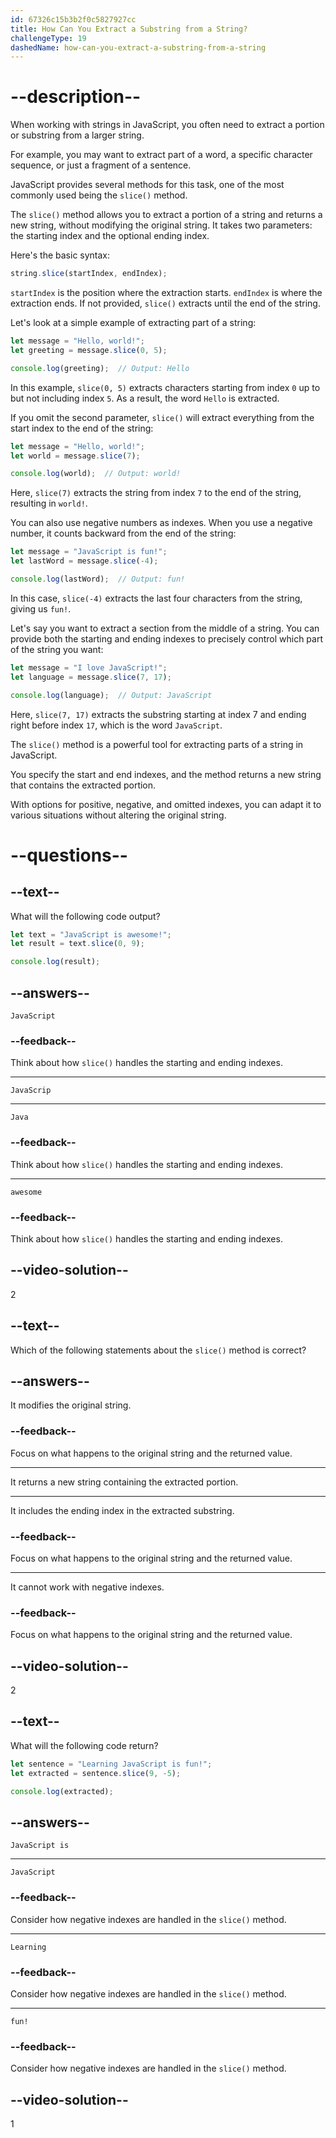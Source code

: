 ```yaml
---
id: 67326c15b3b2f0c5827927cc
title: How Can You Extract a Substring from a String?
challengeType: 19
dashedName: how-can-you-extract-a-substring-from-a-string
---
```


# --description--

When working with strings in JavaScript, you often need to extract a portion or substring from a larger string.

For example, you may want to extract part of a word, a specific character sequence, or just a fragment of a sentence.

JavaScript provides several methods for this task, one of the most commonly used being the `slice()` method.

The `slice()` method allows you to extract a portion of a string and returns a new string, without modifying the original string. It takes two parameters: the starting index and the optional ending index.

Here's the basic syntax:

```js
string.slice(startIndex, endIndex);
```

`startIndex` is the position where the extraction starts. `endIndex` is where the extraction ends. If not provided, `slice()` extracts until the end of the string.

Let's look at a simple example of extracting part of a string:

```js
let message = "Hello, world!";
let greeting = message.slice(0, 5);

console.log(greeting);  // Output: Hello
```

In this example, `slice(0, 5)` extracts characters starting from index `0` up to but not including index `5`. As a result, the word `Hello` is extracted.

If you omit the second parameter, `slice()` will extract everything from the start index to the end of the string:

```js
let message = "Hello, world!";
let world = message.slice(7);

console.log(world);  // Output: world!
```

Here, `slice(7)` extracts the string from index `7` to the end of the string, resulting in `world!`.

You can also use negative numbers as indexes. When you use a negative number, it counts backward from the end of the string:

```js
let message = "JavaScript is fun!";
let lastWord = message.slice(-4);

console.log(lastWord);  // Output: fun!
```

In this case, `slice(-4)` extracts the last four characters from the string, giving us `fun!`.

Let's say you want to extract a section from the middle of a string. You can provide both the starting and ending indexes to precisely control which part of the string you want:

```js
let message = "I love JavaScript!";
let language = message.slice(7, 17);

console.log(language);  // Output: JavaScript
```

Here, `slice(7, 17)` extracts the substring starting at index 7 and ending right before index `17`, which is the word `JavaScript`.

The `slice()` method is a powerful tool for extracting parts of a string in JavaScript.

You specify the start and end indexes, and the method returns a new string that contains the extracted portion.

With options for positive, negative, and omitted indexes, you can adapt it to various situations without altering the original string.

# --questions--

## --text--

What will the following code output?

```js
let text = "JavaScript is awesome!";
let result = text.slice(0, 9);

console.log(result);
```

## --answers--

`JavaScript`

### --feedback--

Think about how `slice()` handles the starting and ending indexes.

---

`JavaScrip`

---

`Java`

### --feedback--

Think about how `slice()` handles the starting and ending indexes.

---

`awesome`

### --feedback--

Think about how `slice()` handles the starting and ending indexes.

## --video-solution--

2

## --text--

Which of the following statements about the `slice()` method is correct?

## --answers--

It modifies the original string.

### --feedback--

Focus on what happens to the original string and the returned value.

---

It returns a new string containing the extracted portion.

---

It includes the ending index in the extracted substring.

### --feedback--

Focus on what happens to the original string and the returned value.

---

It cannot work with negative indexes.

### --feedback--

Focus on what happens to the original string and the returned value.

## --video-solution--

2

## --text--

What will the following code return?

```js
let sentence = "Learning JavaScript is fun!";
let extracted = sentence.slice(9, -5);

console.log(extracted);
```

## --answers--

`JavaScript is`

---

`JavaScript`

### --feedback--

Consider how negative indexes are handled in the `slice()` method.

---

`Learning`

### --feedback--

Consider how negative indexes are handled in the `slice()` method.

---

`fun!`

### --feedback--

Consider how negative indexes are handled in the `slice()` method.

## --video-solution--

1
